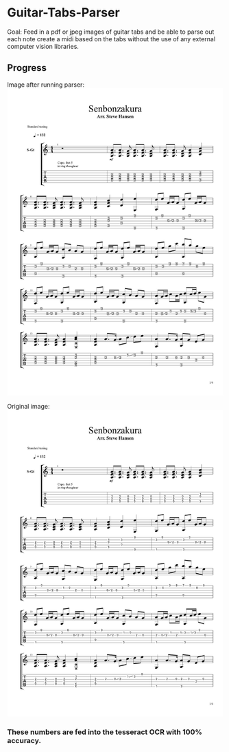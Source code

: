 # Guitar-Tabs-Parser

Goal: Feed in a pdf or jpeg images of guitar tabs and be able to parse out each note create a midi based on the tabs without the use of any external computer vision libraries.

## Progress

Image after running parser: 
![](src/result.jpeg)

Original image:
![](src/out1.jpg)

### These numbers are fed into the tesseract OCR with 100% accuracy.